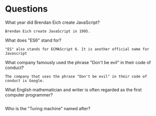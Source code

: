# Questions

What year did Brendan Eich create JavaScript?

```
Brendan Eich create JavaScript in 1995.
```

What does "ES6" stand for?

```
"ES" also stands for ECMAScript 6. It is another official name for Javascript
```

What company famously used the phrase "Don't be evil" in their code of conduct?

```
The company that uses the phrase "Don't be evil" in their code of conduct is Google. 
```

What English mathematician and writer is often regarded as the first computer programmer?

```

```

Who is the "Turing machine" named after?

```

```
